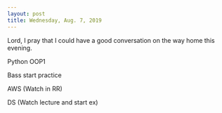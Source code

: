 ```yaml
---
layout: post
title: Wednesday, Aug. 7, 2019
---
```


Lord, I pray that I could have a good conversation on the way home this evening.

Python OOP1

Bass start practice

AWS (Watch in RR)

DS (Watch lecture and start ex)
